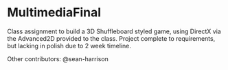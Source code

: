MultimediaFinal
===============

Class assignment to build a 3D Shuffleboard styled game, using DirectX via the Advanced2D provided to the class. Project complete to requirements, but lacking in polish due to 2 week timeline.

Other contributors: @sean-harrison
